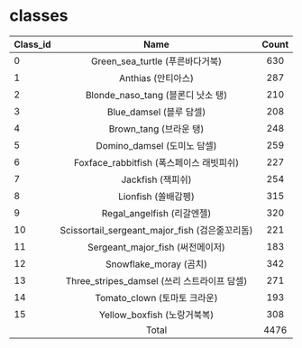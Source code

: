# classes

Class_id  |                 Name                | Count |
--------- | :---------------------------------: | :----: |
0         |      Green_sea_turtle (푸른바다거북)               | 630 |
1         |      Anthias (안티아스)                        | 287 |
2         |      Blonde_naso_tang (블론디 낫소 탱)               | 210 |
3         |      Blue_damsel (블루 담셀)                    | 208 |
4         |      Brown_tang (브라운 탱)                     | 248 |
5         |      Domino_damsel (도미노 담셀)                  | 259 |
6         |      Foxface_rabbitfish (폭스페이스 래빗피쉬)             | 227 |
7         |      Jackfish (잭피쉬)                       | 254 |
8         |      Lionfish (쏠배감펭)                       | 315 |
9         |      Regal_angelfish (리갈엔젤)                | 320 |
10        |      Scissortail_sergeant_major_fish (검은줄꼬리돔)        | 221 |
11        |      Sergeant_major_fish (써전메이저)            | 183 |
12        |      Snowflake_moray (곰치)                | 342 |
13        |      Three_stripes_damsel (쓰리 스트라이프 담셀)           | 271 |
14        |      Tomato_clown (토마토 크라운)                   | 193 |
15        |      Yellow_boxfish (노랑거북복)                 | 308 |
　        |      Total                   | 4476 |
